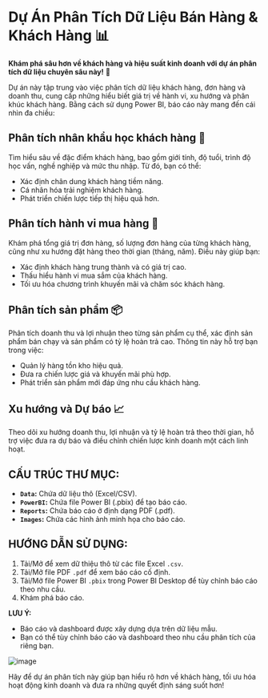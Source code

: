 # Dự Án Phân Tích Dữ Liệu Bán Hàng & Khách Hàng 📊

**Khám phá sâu hơn về khách hàng và hiệu suất kinh doanh với dự án phân tích dữ liệu chuyên sâu này!** 🚀

Dự án này tập trung vào việc phân tích dữ liệu khách hàng, đơn hàng và doanh thu, cung cấp những hiểu biết giá trị về hành vi, xu hướng và phân khúc khách hàng. Bằng cách sử dụng Power BI, báo cáo này mang đến cái nhìn đa chiều:

## **Phân tích nhân khẩu học khách hàng** 👥

Tìm hiểu sâu về đặc điểm khách hàng, bao gồm giới tính, độ tuổi, trình độ học vấn, nghề nghiệp và mức thu nhập. Từ đó, bạn có thể:

* Xác định chân dung khách hàng tiềm năng.
* Cá nhân hóa trải nghiệm khách hàng.
* Phát triển chiến lược tiếp thị hiệu quả hơn.

## **Phân tích hành vi mua hàng** 🛒

Khám phá tổng giá trị đơn hàng, số lượng đơn hàng của từng khách hàng, cũng như xu hướng đặt hàng theo thời gian (tháng, năm). Điều này giúp bạn:

* Xác định khách hàng trung thành và có giá trị cao.
* Thấu hiểu hành vi mua sắm của khách hàng.
* Tối ưu hóa chương trình khuyến mãi và chăm sóc khách hàng.

## **Phân tích sản phẩm** 📦

Phân tích doanh thu và lợi nhuận theo từng sản phẩm cụ thể, xác định sản phẩm bán chạy và sản phẩm có tỷ lệ hoàn trả cao. Thông tin này hỗ trợ bạn trong việc:

* Quản lý hàng tồn kho hiệu quả.
* Đưa ra chiến lược giá và khuyến mãi phù hợp.
* Phát triển sản phẩm mới đáp ứng nhu cầu khách hàng.

## **Xu hướng và Dự báo** 📈

Theo dõi xu hướng doanh thu, lợi nhuận và tỷ lệ hoàn trả theo thời gian, hỗ trợ việc đưa ra dự báo và điều chỉnh chiến lược kinh doanh một cách linh hoạt.

## CẤU TRÚC THƯ MỤC:

*   **`Data`:** Chứa dữ liệu thô (Excel/CSV).
*   **`PowerBI`:** Chứa file Power BI (.pbix) để tạo báo cáo.
*   **`Reports`:** Chứa báo cáo ở định dạng PDF (.pdf).
*   **`Images`:** Chứa các hình ảnh minh họa cho báo cáo.

## HƯỚNG DẪN SỬ DỤNG:

1.  Tải/Mở để xem dữ thiệu thô từ các file Excel `.csv`.
2.  Tải/Mở file PDF `.pdf`  để xem báo cáo cố định.
3.  Tải/Mở file Power BI `.pbix`  trong Power BI Desktop để tùy chỉnh báo cáo theo nhu cầu.
5.  Khám phá báo cáo.

**LƯU Ý:**

* Báo cáo và dashboard được xây dựng dựa trên dữ liệu mẫu. 
* Bạn có thể tùy chỉnh báo cáo và dashboard theo nhu cầu phân tích của riêng bạn.

![image](https://github.com/user-attachments/assets/1fc4cc57-0065-4b41-ada3-d12e9cd45f3a)

Hãy để dự án phân tích này giúp bạn hiểu rõ hơn về khách hàng, tối ưu hóa hoạt động kinh doanh và đưa ra những quyết định sáng suốt hơn!
